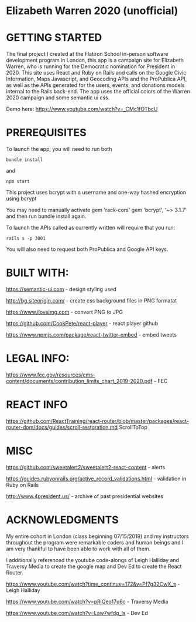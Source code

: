 # Elizabeth Warren 2020 (unofficial)

# GETTING STARTED

The final project I created at the Flatiron School in-person software development program in London, this app is a campaign site for Elizabeth Warren, who is running for the Democratic nomination for President in 2020. This site uses React and Ruby on Rails and calls on the Google Civic Information, Maps Javascript, and Geocoding APIs and the ProPublica API, as well as the APIs generated for the users, events, and donations models internal to the Rails back-end. The app uses the official colors of the Warren 2020 campaign and some semantic ui css.   

Demo here: https://www.youtube.com/watch?v=_CMc1fOTbcU

# PREREQUISITES

To launch the app, you will need to run both 

```bundle install``` 

and 

```npm start ```

This project uses bcrypt with a username and one-way hashed encryption using bcrypt

You may need to manually activate gem 'rack-cors' gem 'bcrypt', '~> 3.1.7' and then run bundle install again.

To launch the APIs called as currently written will require that you run: 

```rails s -p 3001```

You will also need to request both ProPublica and Google API keys. 

# BUILT WITH: 

https://semantic-ui.com - design styling used

http://bg.siteorigin.com/ - create css background files in PNG formatat 

https://www.iloveimg.com - convert PNG to JPG

https://github.com/CookPete/react-player - react player github

https://www.npmjs.com/package/react-twitter-embed - embed tweets

# LEGAL INFO: 

https://www.fec.gov/resources/cms-content/documents/contribution_limits_chart_2019-2020.pdf - FEC 

# REACT INFO 

https://github.com/ReactTraining/react-router/blob/master/packages/react-router-dom/docs/guides/scroll-restoration.md ScrollToTop

# MISC 

https://github.com/sweetalert2/sweetalert2-react-content - alerts

https://guides.rubyonrails.org/active_record_validations.html - validation in Ruby on Rails

http://www.4president.us/ - archive of past presidential websites 

# ACKNOWLEDGMENTS

My entire cohort in London (class beginning 07/15/2019) and my instructors throughout the program were remarkable coders and human beings and I am very thankful to have been able to work with all of them. 

I additionally referenced the youtube code-alongs of Leigh Halliday and Traversy Media to create the google map and Dev Ed to create the React Router.

https://www.youtube.com/watch?time_continue=172&v=Pf7g32CwX_s - Leigh Halliday

https://www.youtube.com/watch?v=pRiQeo17u6c - Traversy Media

https://www.youtube.com/watch?v=Law7wfdg_ls - Dev Ed
